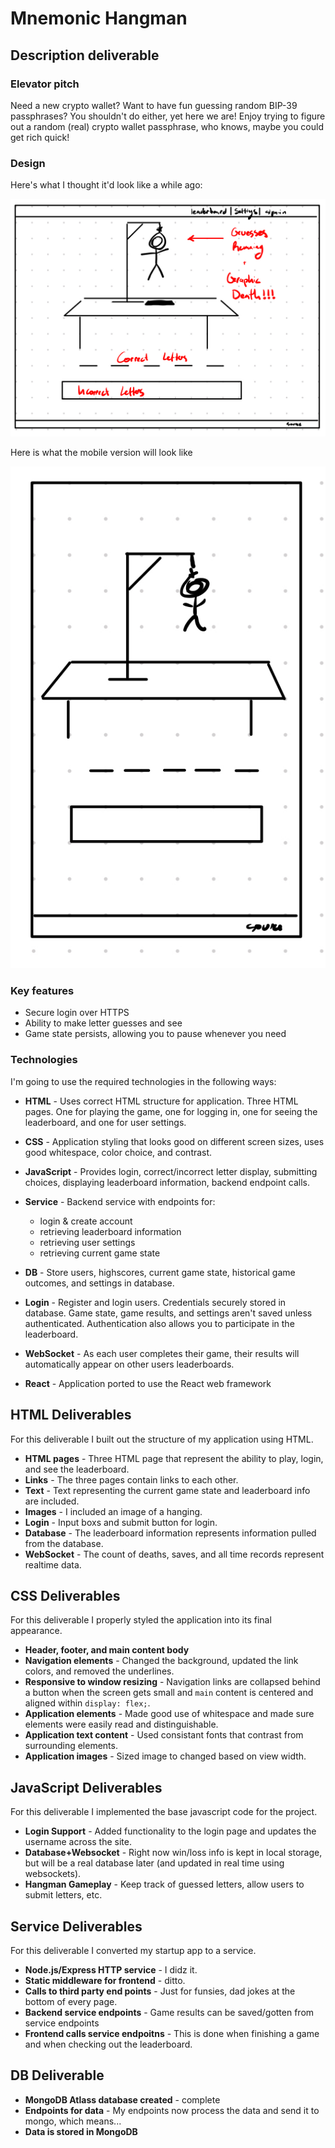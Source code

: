 # Mnemonic Hangman

## Description deliverable

### Elevator pitch

Need a new crypto wallet? Want to have fun guessing random BIP-39 passphrases? You shouldn't do either, yet here we are! Enjoy trying to figure out a random (real) crypto wallet passphrase, who knows, maybe you could get rich quick!

### Design

Here's what I thought it'd look like a while ago:

![Desktop Hangman View](./images/hangman.png)

Here is what the mobile version will look like

![Mobile Hangman View](./images/hangman_mobile.png)

### Key features

* Secure login over HTTPS
* Ability to make letter guesses and see
* Game state persists, allowing you to pause whenever you need

### Technologies

I'm going to use the required technologies in the following ways:

* **HTML** - Uses correct HTML structure for application. Three HTML pages. One for playing the game, one for logging in, one for seeing the leaderboard, and one for user settings.
* **CSS** - Application styling that looks good on different screen sizes, uses good whitespace, color choice, and contrast.
* **JavaScript** - Provides login, correct/incorrect letter display, submitting choices, displaying leaderboard information, backend endpoint calls.
* **Service** - Backend service with endpoints for:
  * login & create account
  * retrieving leaderboard information
  * retrieving user settings
  * retrieving current game state

* **DB** - Store users, highscores, current game state, historical game outcomes, and settings in database.
* **Login** - Register and login users. Credentials securely stored in database. Game state, game results, and settings aren't saved unless authenticated. Authentication also allows you to participate in the leaderboard.
* **WebSocket** - As each user completes their game, their results will automatically appear on other users leaderboards.
* **React** - Application ported to use the React web framework

## HTML Deliverables

For this deliverable I built out the structure of my application using HTML.

* **HTML pages** - Three HTML page that represent the ability to play, login, and see the leaderboard.
* **Links** - The three pages contain links to each other.
* **Text** - Text representing the current game state and leaderboard info are included.
* **Images** - I included an image of a hanging.
* **Login** - Input boxs and submit button for login.
* **Database** - The leaderboard information represents information pulled from the database.
* **WebSocket** - The count of deaths, saves, and all time records represent realtime data.

## CSS Deliverables

For this deliverable I properly styled the application into its final appearance.

* **Header, footer, and main content body**
* **Navigation elements** - Changed the background, updated the link colors, and removed the underlines.
* **Responsive to window resizing** - Navigation links are collapsed behind a button when the screen gets small and `main` content is centered and aligned within `display: flex;`.
* **Application elements** - Made good use of whitespace and made sure elements were easily read and distinguishable.
* **Application text content** - Used consistant fonts that contrast from surrounding elements.
* **Application images** - Sized image to changed based on view width.

## JavaScript Deliverables

For this deliverable I implemented the base javascript code for the project.

* **Login Support** - Added functionality to the login page and updates the username across the site.
* **Database+Websocket** - Right now win/loss info is kept in local storage, but will be a real database later (and updated in real time using websockets).
* **Hangman Gameplay** - Keep track of guessed letters, allow users to submit letters, etc.

## Service Deliverables

For this deliverable I converted my startup app to a service.

* **Node.js/Express HTTP service** - I didz it.
* **Static middleware for frontend** - ditto.
* **Calls to third party end points** - Just for funsies, dad jokes at the bottom of every page.
* **Backend service endpoints** - Game results can be saved/gotten from service endpoints
* **Frontend calls service endpoitns** - This is done when finishing a game and when checking out the leaderboard.

## DB Deliverable

* **MongoDB Atlass database created** - complete
* **Endpoints for data** - My endpoints now process the data and send it to mongo, which means...
* **Data is stored in MongoDB**